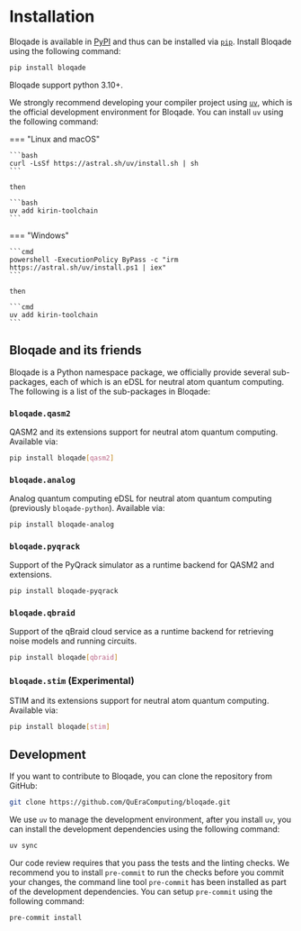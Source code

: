 # Installation

Bloqade is available in [PyPI](https://pypi.org/) and
thus can be installed via [`pip`](https://pypi.org/project/pip/).
Install Bloqade using the following command:

```bash
pip install bloqade
```

Bloqade support python 3.10+.

We strongly recommend developing your compiler project using [`uv`](https://docs.astral.sh/uv/),
which is the official development environment for Bloqade. You can install `uv` using the following command:


=== "Linux and macOS"

    ```bash
    curl -LsSf https://astral.sh/uv/install.sh | sh
    ```

    then

    ```bash
    uv add kirin-toolchain
    ```

=== "Windows"

    ```cmd
    powershell -ExecutionPolicy ByPass -c "irm https://astral.sh/uv/install.ps1 | iex"
    ```

    then

    ```cmd
    uv add kirin-toolchain
    ```


## Bloqade and its friends

Bloqade is a Python namespace package, we officially provide several sub-packages, each of which is an eDSL for neutral atom quantum computing. The following is a list of the sub-packages in Bloqade:

### `bloqade.qasm2`

QASM2 and its extensions support for neutral atom quantum computing. Available via:

```bash
pip install bloqade[qasm2]
```

### `bloqade.analog`

Analog quantum computing eDSL for neutral atom quantum computing (previously `bloqade-python`). Available via:

```bash
pip install bloqade-analog
```

### `bloqade.pyqrack`

Support of the PyQrack simulator as a runtime backend for QASM2 and extensions.

```bash
pip install bloqade-pyqrack
```

### `bloqade.qbraid`

Support of the qBraid cloud service as a runtime backend for retrieving noise models and running circuits.

```bash
pip install bloqade[qbraid]
```

### `bloqade.stim` (Experimental)

STIM and its extensions support for neutral atom quantum computing. Available via:

```bash
pip install bloqade[stim]
```

## Development

If you want to contribute to Bloqade, you can clone the repository from GitHub:

```bash
git clone https://github.com/QuEraComputing/bloqade.git
```

We use `uv` to manage the development environment, after you install `uv`, you can install the development dependencies using the following command:

```bash
uv sync
```

Our code review requires that you pass the tests and the linting checks. We recommend
you to install `pre-commit` to run the checks before you commit your changes, the command line
tool `pre-commit` has been installed as part of the development dependencies. You can setup
`pre-commit` using the following command:

```bash
pre-commit install
```
